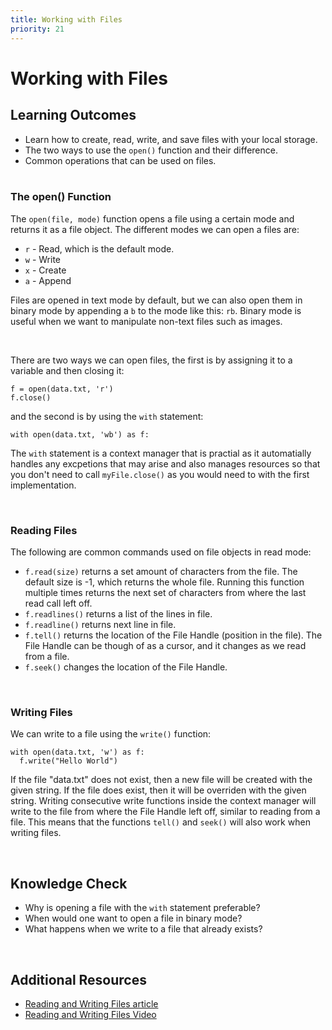 ```yaml
---
title: Working with Files
priority: 21
---
```


# Working with Files

## Learning Outcomes

- Learn how to create, read, write, and save files with your local storage.
- The two ways to use the `open()` function and their difference.
- Common operations that can be used on files.
  <br><br>

### The open() Function

The `open(file, mode)` function opens a file using a certain mode and returns it as a file object. The different modes we can open a files are:

- `r` - Read, which is the default mode.
- `w` - Write
- `x` - Create
- `a` - Append

Files are opened in text mode by default, but we can also open them in binary mode
by appending a `b` to the mode like this: `rb`. Binary mode is useful when we want to manipulate non-text files such as images.

<br>

There are two ways we can open files, the first is by assigning it to a variable and then closing it:

```
f = open(data.txt, 'r')
f.close()
```

and the second is by using the `with` statement:

```
with open(data.txt, 'wb') as f:
```

The `with` statement is a context manager that is practial as it automatially handles any excpetions that may arise and also manages resources so that you don't need to call `myFile.close()` as you would need to with the first implementation.

<br>

### Reading Files

The following are common commands used on file objects in read mode:

- `f.read(size)` returns a set amount of characters from the file. The default size is -1, which returns the whole file. Running this function multiple times returns the next set of characters from where the last read call left off.
- `f.readlines()` returns a list of the lines in file.
- `f.readline()` returns next line in file.
- `f.tell()` returns the location of the File Handle (position in the file). The File Handle can be though of as a cursor, and it changes as we read from a file.
- `f.seek()` changes the location of the File Handle.

<br>

### Writing Files

We can write to a file using the `write()` function:

```
with open(data.txt, 'w') as f:
  f.write("Hello World")
```

If the file "data.txt" does not exist, then a new file will be created with the given string. If the file does exist, then it will be overriden with the given string. Writing consecutive write functions inside the context manager will write to the file from where the File Handle left off, similar to reading from a file. This means that the functions `tell()` and `seek()` will also work when writing files.

<br>

## Knowledge Check

- Why is opening a file with the `with` statement preferable?
- When would one want to open a file in binary mode?
- What happens when we write to a file that already exists?

<br>

## Additional Resources

- [Reading and Writing Files article](https://automatetheboringstuff.com/2e/chapter9/)
- [Reading and Writing Files Video](https://www.youtube.com/watch?v=Uh2ebFW8OYM)
